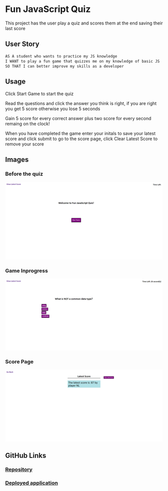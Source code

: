# Fun JavaScript Quiz

This project has the user play a quiz and scores them at the end saving their last score

## User Story

```
AS A student who wants to practice my JS knowledge
I WANT to play a fun game that quizzes me on my knowledge of basic JS
SO THAT I can better improve my skills as a developer
```
## Usage

Click Start Game to start the quiz

Read the questions and click the answer you think is right, if you are right you get 5 score otherwise you lose 5 seconds

Gain 5 score for every correct answer plus two score for every second remaing on the clock!

When you have completed the game enter your initals to save your latest score and click submit to go to the score page, click Clear Latest Score to remove your score

## Images

### Before the quiz

![desktop-view](./assets/images/Fun-JavaScript-Quiz.jpg)

### Game Inprogress

![mobile-view](./assets/images/quiz-inprogress.jpg)

### Score Page

![generated-password-example](./assets/images/Latest-Score.jpg)

## GitHub Links

### [Repository](https://github.com/PierTwo/fun-js-quiz)

### [Deployed application](https://piertwo.github.io/fun-js-quiz/)

